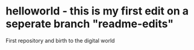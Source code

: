 # helloworld - this is my first edit on a seperate branch "readme-edits"
First repository and birth to the digital world 
